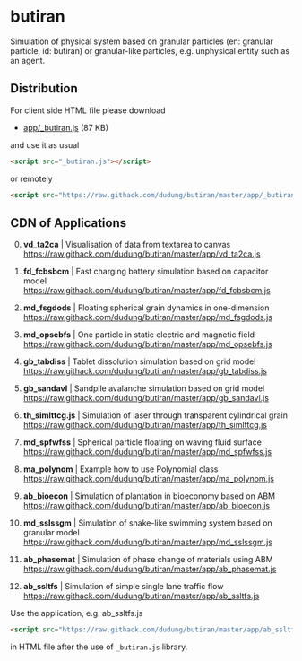# butiran
Simulation of physical system based on granular particles (en: granular particle, id: butiran) or granular-like particles, e.g. unphysical entity such as an agent.


## Distribution

For client side HTML file please download

* [app/_butiran.js](https://github.com/dudung/butiran/blob/master/app/_butiran.js) (87 KB)

and use it as usual

```html
<script src="_butiran.js"></script>
```

or remotely

```html
<script src="https://raw.githack.com/dudung/butiran/master/app/_butiran.js"></script>
```


## CDN of Applications

0. **vd_ta2ca** | Visualisation of data from textarea to canvas \
https://raw.githack.com/dudung/butiran/master/app/vd_ta2ca.js

1. **fd_fcbsbcm** | Fast charging battery simulation based on capacitor model \
https://raw.githack.com/dudung/butiran/master/app/fd_fcbsbcm.js

2. **md_fsgdods** | Floating spherical grain dynamics in one-dimension \
https://raw.githack.com/dudung/butiran/master/app/md_fsgdods.js

3. **md_opsebfs** | One particle in static electric and magnetic field \
https://raw.githack.com/dudung/butiran/master/app/md_opsebfs.js

4. **gb_tabdiss** | Tablet dissolution simulation based on grid model \
https://raw.githack.com/dudung/butiran/master/app/gb_tabdiss.js

5. **gb_sandavl** | Sandpile avalanche simulation based on grid model \
https://raw.githack.com/dudung/butiran/master/app/gb_sandavl.js

6. **th_simlttcg.js** | Simulation of laser through transparent cylindrical grain \
https://raw.githack.com/dudung/butiran/master/app/th_simlttcg.js

7. **md_spfwfss** | Spherical particle floating on waving fluid surface \
https://raw.githack.com/dudung/butiran/master/app/md_spfwfss.js

8. **ma_polynom** | Example how to use Polynomial class \
https://raw.githack.com/dudung/butiran/master/app/ma_polynom.js

9. **ab_bioecon** | Simulation of plantation in bioeconomy based on ABM \
https://raw.githack.com/dudung/butiran/master/app/ab_bioecon.js

10. **md_sslssgm** | Simulation of snake-like swimming system
	based on granular model \
https://raw.githack.com/dudung/butiran/master/app/md_sslssgm.js

11. **ab_phasemat** | Simulation of phase change of materials using ABM \
https://raw.githack.com/dudung/butiran/master/app/ab_phasemat.js

12. **ab_ssltfs** | Simulation of simple single lane traffic flow \
https://raw.githack.com/dudung/butiran/master/app/ab_ssltfs.js


Use the application, e.g. ab_ssltfs.js

```html
<script src="https://raw.githack.com/dudung/butiran/master/app/ab_ssltfs.js"></script>
```

in HTML file after the use of `_butiran.js` library.
